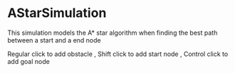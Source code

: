 # AStarSimulation
This simulation models the A* star algorithm when finding the best path between a start and a end node  

Regular click to add obstacle , 
Shift click to add start node , 
Control click to add goal node
